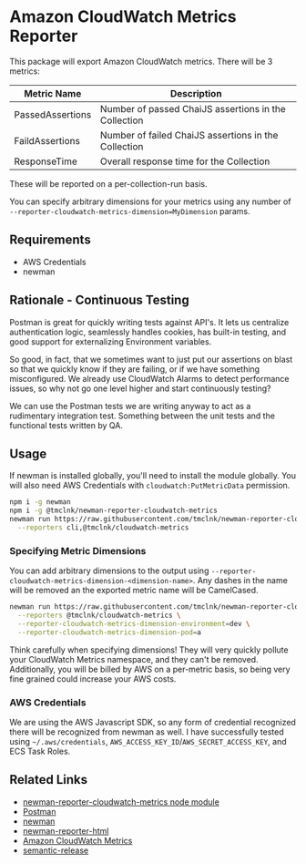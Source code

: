 # Amazon CloudWatch Metrics Reporter

This package will export Amazon CloudWatch metrics. There will
be 3 metrics:

| Metric Name | Description |
|-|-|
| PassedAssertions | Number of passed ChaiJS assertions in the Collection |
| FaildAssertions | Number of failed ChaiJS assertions in the Collection |
| ResponseTime | Overall response time for the Collection |

These will be reported on a per-collection-run basis.

You can specify arbitrary dimensions for your metrics using any number of
`--reporter-cloudwatch-metrics-dimension=MyDimension` params.

## Requirements

* AWS Credentials
* newman

## Rationale - Continuous Testing

Postman is great for quickly writing tests against API's. It lets us centralize
authentication logic, seamlessly handles cookies, has built-in testing, and
good support for externalizing Environment variables.

So good, in fact, that we sometimes want to just put our assertions on blast so that
we quickly know if they are failing, or if we have something misconfigured. We already
use CloudWatch Alarms to detect performance issues, so why not go one level higher
and start continuously testing?

We can use the Postman tests we are writing anyway to act as a rudimentary integration
test. Something between the unit tests and the functional tests written by QA.

## Usage

If newman is installed globally, you'll need to install the module globally. You will
also need AWS Credentials with `cloudwatch:PutMetricData` permission.

```sh
npm i -g newman
npm i -g @tmclnk/newman-reporter-cloudwatch-metrics
newman run https://raw.githubusercontent.com/tmclnk/newman-reporter-cloudwatch-metrics/master/examples/cloudwatch-example.postman_collection.json \
  --reporters cli,@tmclnk/cloudwatch-metrics
```

### Specifying Metric Dimensions

You can add arbitrary dimensions to the output using `--reporter-cloudwatch-metrics-dimension-<dimension-name>`.
Any dashes in the name will be removed an the exported metric name will be CamelCased.

```sh
newman run https://raw.githubusercontent.com/tmclnk/newman-reporter-cloudwatch-metrics/master/examples/cloudwatch-example.postman_collection.json \
  --reporters @tmclnk/cloudwatch-metrics \
  --reporter-cloudwatch-metrics-dimension-environment=dev \
  --reporter-cloudwatch-metrics-dimension-pod=a
```

Think carefully when specifying dimensions! They will very quickly pollute your
CloudWatch Metrics namespace, and they can't be removed. Additionally, you will be billed
by AWS on a per-metric basis, so being very fine grained could increase your AWS costs.

### AWS Credentials

We are using the AWS Javascript SDK, so any form of credential recognized there will
be recognized from newman as well. I have successfully tested using `~/.aws/credentials`,
`AWS_ACCESS_KEY_ID`/`AWS_SECRET_ACCESS_KEY`, and ECS Task Roles.

## Related Links

* [newman-reporter-cloudwatch-metrics node module](https://www.npmjs.com/package/@tmclnk/newman-reporter-cloudwatch-metrics)
* [Postman](https://www.postman.com/)
* [newman](https://github.com/postmanlabs/newman)
* [newman-reporter-html](https://github.com/postmanlabs/newman-reporter-html)
* [Amazon CloudWatch Metrics](https://docs.aws.amazon.com/AmazonCloudWatch/latest/monitoring/working_with_metrics.html)
* [semantic-release](https://github.com/semantic-release/semantic-release)
